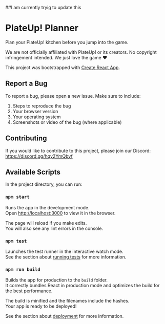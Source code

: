 ##I am currently tryig to update this

# PlateUp! Planner

Plan your PlateUp! kitchen before you jump into the game.

We are not officially affiliated with PlateUp! or its creators. No copyright infringement intended. We just love the game ♥

This project was bootstrapped with [Create React App](https://github.com/facebook/create-react-app).

## Report a Bug

To report a bug, please open a new issue. Make sure to include:

1. Steps to reproduce the bug
2. Your browser version
3. Your operating system
4. Screenshots or video of the bug (where applicable)

## Contributing

If you would like to contribute to this project, please join our Discord: https://discord.gg/hqy2YmQbyf

## Available Scripts

In the project directory, you can run:

### `npm start`

Runs the app in the development mode.\
Open [http://localhost:3000](http://localhost:3000) to view it in the browser.

The page will reload if you make edits.\
You will also see any lint errors in the console.

### `npm test`

Launches the test runner in the interactive watch mode.\
See the section about [running tests](https://facebook.github.io/create-react-app/docs/running-tests) for more information.

### `npm run build`

Builds the app for production to the `build` folder.\
It correctly bundles React in production mode and optimizes the build for the best performance.

The build is minified and the filenames include the hashes.\
Your app is ready to be deployed!

See the section about [deployment](https://facebook.github.io/create-react-app/docs/deployment) for more information.
